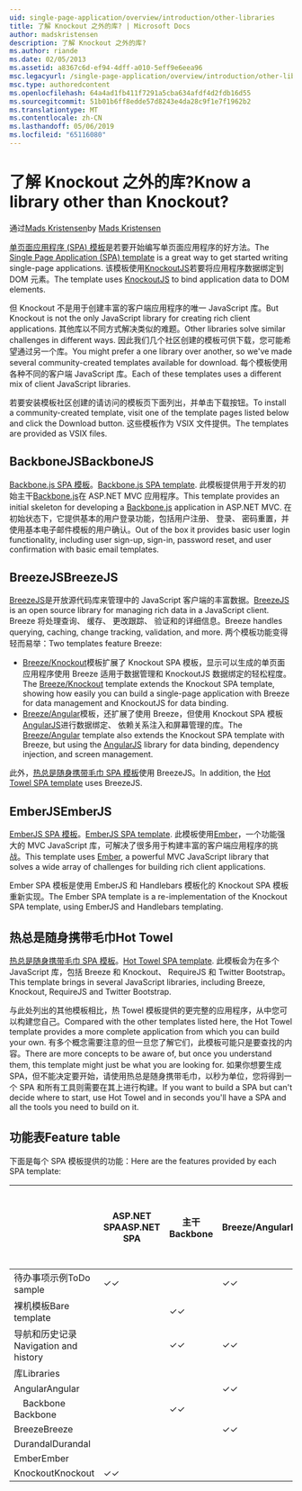 ```yaml
---
uid: single-page-application/overview/introduction/other-libraries
title: 了解 Knockout 之外的库? | Microsoft Docs
author: madskristensen
description: 了解 Knockout 之外的库?
ms.author: riande
ms.date: 02/05/2013
ms.assetid: a8367c6d-ef94-4dff-a010-5eff9e6eea96
msc.legacyurl: /single-page-application/overview/introduction/other-libraries
msc.type: authoredcontent
ms.openlocfilehash: 64a4ad1fb411f7291a5cba634afdf4d2fdb16d55
ms.sourcegitcommit: 51b01b6ff8edde57d8243e4da28c9f1e7f1962b2
ms.translationtype: MT
ms.contentlocale: zh-CN
ms.lasthandoff: 05/06/2019
ms.locfileid: "65116080"
---
```

# <a name="know-a-library-other-than-knockout"></a><span data-ttu-id="df507-104">了解 Knockout 之外的库?</span><span class="sxs-lookup"><span data-stu-id="df507-104">Know a library other than Knockout?</span></span>

<span data-ttu-id="df507-105">通过[Mads Kristensen](https://github.com/madskristensen)</span><span class="sxs-lookup"><span data-stu-id="df507-105">by [Mads Kristensen](https://github.com/madskristensen)</span></span>

<span data-ttu-id="df507-106">[单页面应用程序 (SPA) 模板](knockoutjs-template.md)是若要开始编写单页面应用程序的好方法。</span><span class="sxs-lookup"><span data-stu-id="df507-106">The [Single Page Application (SPA) template](knockoutjs-template.md) is a great way to get started writing single-page applications.</span></span> <span data-ttu-id="df507-107">该模板使用[KnockoutJS](http://knockoutjs.com/)若要将应用程序数据绑定到 DOM 元素。</span><span class="sxs-lookup"><span data-stu-id="df507-107">The template uses [KnockoutJS](http://knockoutjs.com/) to bind application data to DOM elements.</span></span>

<span data-ttu-id="df507-108">但 Knockout 不是用于创建丰富的客户端应用程序的唯一 JavaScript 库。</span><span class="sxs-lookup"><span data-stu-id="df507-108">But Knockout is not the only JavaScript library for creating rich client applications.</span></span> <span data-ttu-id="df507-109">其他库以不同方式解决类似的难题。</span><span class="sxs-lookup"><span data-stu-id="df507-109">Other libraries solve similar challenges in different ways.</span></span> <span data-ttu-id="df507-110">因此我们几个社区创建的模板可供下载，您可能希望通过另一个库。</span><span class="sxs-lookup"><span data-stu-id="df507-110">You might prefer a one library over another, so we've made several community-created templates available for download.</span></span> <span data-ttu-id="df507-111">每个模板使用各种不同的客户端 JavaScript 库。</span><span class="sxs-lookup"><span data-stu-id="df507-111">Each of these templates uses a different mix of client JavaScript libraries.</span></span>

<span data-ttu-id="df507-112">若要安装模板社区创建的请访问的模板页下面列出，并单击下载按钮。</span><span class="sxs-lookup"><span data-stu-id="df507-112">To install a community-created template, visit one of the template pages listed below and click the Download button.</span></span> <span data-ttu-id="df507-113">这些模板作为 VSIX 文件提供。</span><span class="sxs-lookup"><span data-stu-id="df507-113">The templates are provided as VSIX files.</span></span>

## <a name="backbonejs"></a><span data-ttu-id="df507-114">BackboneJS</span><span class="sxs-lookup"><span data-stu-id="df507-114">BackboneJS</span></span>

<span data-ttu-id="df507-115">[Backbone.js SPA 模板](../templates/backbonejs-template.md)。</span><span class="sxs-lookup"><span data-stu-id="df507-115">[Backbone.js SPA template](../templates/backbonejs-template.md).</span></span> <span data-ttu-id="df507-116">此模板提供用于开发的初始主干[Backbone.js](http://backbonejs.org/)在 ASP.NET MVC 应用程序。</span><span class="sxs-lookup"><span data-stu-id="df507-116">This template provides an initial skeleton for developing a [Backbone.js](http://backbonejs.org/) application in ASP.NET MVC.</span></span> <span data-ttu-id="df507-117">在初始状态下，它提供基本的用户登录功能，包括用户注册、 登录、 密码重置，并使用基本电子邮件模板的用户确认。</span><span class="sxs-lookup"><span data-stu-id="df507-117">Out of the box it provides basic user login functionality, including user sign-up, sign-in, password reset, and user confirmation with basic email templates.</span></span>

## <a name="breezejs"></a><span data-ttu-id="df507-118">BreezeJS</span><span class="sxs-lookup"><span data-stu-id="df507-118">BreezeJS</span></span>

<span data-ttu-id="df507-119">[BreezeJS](http://www.breezejs.com/?utm_source=ms-spa)是开放源代码库来管理中的 JavaScript 客户端的丰富数据。</span><span class="sxs-lookup"><span data-stu-id="df507-119">[BreezeJS](http://www.breezejs.com/?utm_source=ms-spa) is an open source library for managing rich data in a JavaScript client.</span></span> <span data-ttu-id="df507-120">Breeze 将处理查询、 缓存、 更改跟踪、 验证和的详细信息。</span><span class="sxs-lookup"><span data-stu-id="df507-120">Breeze handles querying, caching, change tracking, validation, and more.</span></span> <span data-ttu-id="df507-121">两个模板功能变得轻而易举：</span><span class="sxs-lookup"><span data-stu-id="df507-121">Two templates feature Breeze:</span></span>

- <span data-ttu-id="df507-122">[Breeze/Knockout](../templates/breezeknockout-template.md)模板扩展了 Knockout SPA 模板，显示可以生成的单页面应用程序使用 Breeze 适用于数据管理和 KnockoutJS 数据绑定的轻松程度。</span><span class="sxs-lookup"><span data-stu-id="df507-122">The [Breeze/Knockout](../templates/breezeknockout-template.md) template extends the Knockout SPA template, showing how easily you can build a single-page application with Breeze for data management and KnockoutJS for data binding.</span></span>
- <span data-ttu-id="df507-123">[Breeze/Angular](../templates/breezeangular-template.md)模板，还扩展了使用 Breeze，但使用 Knockout SPA 模板[AngularJS](http://angularjs.org)进行数据绑定、 依赖关系注入和屏幕管理的库。</span><span class="sxs-lookup"><span data-stu-id="df507-123">The [Breeze/Angular](../templates/breezeangular-template.md) template also extends the Knockout SPA template with Breeze, but using the [AngularJS](http://angularjs.org) library for data binding, dependency injection, and screen management.</span></span>

<span data-ttu-id="df507-124">此外，[热总是随身携带毛巾 SPA 模板](../templates/hottowel-template.md)使用 BreezeJS。</span><span class="sxs-lookup"><span data-stu-id="df507-124">In addition, the [Hot Towel SPA template](../templates/hottowel-template.md) uses BreezeJS.</span></span>

## <a name="emberjs"></a><span data-ttu-id="df507-125">EmberJS</span><span class="sxs-lookup"><span data-stu-id="df507-125">EmberJS</span></span>

<span data-ttu-id="df507-126">[EmberJS SPA 模板](../templates/emberjs-template.md)。</span><span class="sxs-lookup"><span data-stu-id="df507-126">[EmberJS SPA template](../templates/emberjs-template.md).</span></span> <span data-ttu-id="df507-127">此模板使用[Ember](http://emberjs.com/)，一个功能强大的 MVC JavaScript 库，可解决了很多用于构建丰富的客户端应用程序的挑战。</span><span class="sxs-lookup"><span data-stu-id="df507-127">This template uses [Ember](http://emberjs.com/), a powerful MVC JavaScript library that solves a wide array of challenges for building rich client applications.</span></span>

<span data-ttu-id="df507-128">Ember SPA 模板是使用 EmberJS 和 Handlebars 模板化的 Knockout SPA 模板重新实现。</span><span class="sxs-lookup"><span data-stu-id="df507-128">The Ember SPA template is a re-implementation of the Knockout SPA template, using EmberJS and Handlebars templating.</span></span>

## <a name="hot-towel"></a><span data-ttu-id="df507-129">热总是随身携带毛巾</span><span class="sxs-lookup"><span data-stu-id="df507-129">Hot Towel</span></span>

<span data-ttu-id="df507-130">[热总是随身携带毛巾 SPA 模板](../templates/hottowel-template.md)。</span><span class="sxs-lookup"><span data-stu-id="df507-130">[Hot Towel SPA template](../templates/hottowel-template.md).</span></span> <span data-ttu-id="df507-131">此模板会为在多个 JavaScript 库，包括 Breeze 和 Knockout、 RequireJS 和 Twitter Bootstrap。</span><span class="sxs-lookup"><span data-stu-id="df507-131">This template brings in several JavaScript libraries, including Breeze, Knockout, RequireJS and Twitter Bootstrap.</span></span>

<span data-ttu-id="df507-132">与此处列出的其他模板相比，热 Towel 模板提供的更完整的应用程序，从中您可以构建您自己。</span><span class="sxs-lookup"><span data-stu-id="df507-132">Compared with the other templates listed here, the Hot Towel template provides a more complete application from which you can build your own.</span></span> <span data-ttu-id="df507-133">有多个概念需要注意的但一旦您了解它们，此模板可能只是要查找的内容。</span><span class="sxs-lookup"><span data-stu-id="df507-133">There are more concepts to be aware of, but once you understand them, this template might just be what you are looking for.</span></span> <span data-ttu-id="df507-134">如果你想要生成 SPA，但不能决定要开始，请使用热总是随身携带毛巾，以秒为单位，您将得到一个 SPA 和所有工具则需要在其上进行构建。</span><span class="sxs-lookup"><span data-stu-id="df507-134">If you want to build a SPA but can't decide where to start, use Hot Towel and in seconds you'll have a SPA and all the tools you need to build on it.</span></span>

## <a name="feature-table"></a><span data-ttu-id="df507-135">功能表</span><span class="sxs-lookup"><span data-stu-id="df507-135">Feature table</span></span>

<span data-ttu-id="df507-136">下面是每个 SPA 模板提供的功能：</span><span class="sxs-lookup"><span data-stu-id="df507-136">Here are the features provided by each SPA template:</span></span>

|                        | <span data-ttu-id="df507-137">ASP.NET SPA</span><span class="sxs-lookup"><span data-stu-id="df507-137">ASP.NET SPA</span></span> | <span data-ttu-id="df507-138">主干</span><span class="sxs-lookup"><span data-stu-id="df507-138">Backbone</span></span> | <span data-ttu-id="df507-139">Breeze/Angular</span><span class="sxs-lookup"><span data-stu-id="df507-139">Breeze/Angular</span></span> | <span data-ttu-id="df507-140">Breeze/KO</span><span class="sxs-lookup"><span data-stu-id="df507-140">Breeze/KO</span></span> |  <span data-ttu-id="df507-141">Ember</span><span class="sxs-lookup"><span data-stu-id="df507-141">Ember</span></span>   | <span data-ttu-id="df507-142">热总是随身携带毛巾</span><span class="sxs-lookup"><span data-stu-id="df507-142">Hot Towel</span></span> |
|------------------------|-------------|----------|----------------|-----------|----------|-----------|
|      <span data-ttu-id="df507-143">待办事项示例</span><span class="sxs-lookup"><span data-stu-id="df507-143">ToDo sample</span></span>       |  <span data-ttu-id="df507-144">&#10003;</span><span class="sxs-lookup"><span data-stu-id="df507-144">&#10003;</span></span>   |          |    <span data-ttu-id="df507-145">&#10003;</span><span class="sxs-lookup"><span data-stu-id="df507-145">&#10003;</span></span>    | <span data-ttu-id="df507-146">&#10003;</span><span class="sxs-lookup"><span data-stu-id="df507-146">&#10003;</span></span>  | <span data-ttu-id="df507-147">&#10003;</span><span class="sxs-lookup"><span data-stu-id="df507-147">&#10003;</span></span> |           |
|     <span data-ttu-id="df507-148">裸机模板</span><span class="sxs-lookup"><span data-stu-id="df507-148">Bare template</span></span>      |             | <span data-ttu-id="df507-149">&#10003;</span><span class="sxs-lookup"><span data-stu-id="df507-149">&#10003;</span></span> |                |           |          | <span data-ttu-id="df507-150">&#10003;</span><span class="sxs-lookup"><span data-stu-id="df507-150">&#10003;</span></span>  |
| <span data-ttu-id="df507-151">导航和历史记录</span><span class="sxs-lookup"><span data-stu-id="df507-151">Navigation and history</span></span> |             | <span data-ttu-id="df507-152">&#10003;</span><span class="sxs-lookup"><span data-stu-id="df507-152">&#10003;</span></span> |    <span data-ttu-id="df507-153">&#10003;</span><span class="sxs-lookup"><span data-stu-id="df507-153">&#10003;</span></span>    |           | <span data-ttu-id="df507-154">&#10003;</span><span class="sxs-lookup"><span data-stu-id="df507-154">&#10003;</span></span> | <span data-ttu-id="df507-155">&#10003;</span><span class="sxs-lookup"><span data-stu-id="df507-155">&#10003;</span></span>  |
|        <span data-ttu-id="df507-156">库</span><span class="sxs-lookup"><span data-stu-id="df507-156">Libraries</span></span>       |             |          |                |           |          |           |
|        <span data-ttu-id="df507-157">Angular</span><span class="sxs-lookup"><span data-stu-id="df507-157">Angular</span></span>         |             |          |    <span data-ttu-id="df507-158">&#10003;</span><span class="sxs-lookup"><span data-stu-id="df507-158">&#10003;</span></span>    |           |          |           |
|    <span data-ttu-id="df507-159">&#8195;Backbone</span><span class="sxs-lookup"><span data-stu-id="df507-159">&#8195;Backbone</span></span>     |             | <span data-ttu-id="df507-160">&#10003;</span><span class="sxs-lookup"><span data-stu-id="df507-160">&#10003;</span></span> |                |           |          |           |
|         <span data-ttu-id="df507-161">Breeze</span><span class="sxs-lookup"><span data-stu-id="df507-161">Breeze</span></span>         |             |          |    <span data-ttu-id="df507-162">&#10003;</span><span class="sxs-lookup"><span data-stu-id="df507-162">&#10003;</span></span>    | <span data-ttu-id="df507-163">&#10003;</span><span class="sxs-lookup"><span data-stu-id="df507-163">&#10003;</span></span>  |          | <span data-ttu-id="df507-164">&#10003;</span><span class="sxs-lookup"><span data-stu-id="df507-164">&#10003;</span></span>  |
|        <span data-ttu-id="df507-165">Durandal</span><span class="sxs-lookup"><span data-stu-id="df507-165">Durandal</span></span>        |             |          |                |           |          | <span data-ttu-id="df507-166">&#10003;</span><span class="sxs-lookup"><span data-stu-id="df507-166">&#10003;</span></span>  |
|         <span data-ttu-id="df507-167">Ember</span><span class="sxs-lookup"><span data-stu-id="df507-167">Ember</span></span>          |             |          |                |           | <span data-ttu-id="df507-168">&#10003;</span><span class="sxs-lookup"><span data-stu-id="df507-168">&#10003;</span></span> |           |
|        <span data-ttu-id="df507-169">Knockout</span><span class="sxs-lookup"><span data-stu-id="df507-169">Knockout</span></span>        |  <span data-ttu-id="df507-170">&#10003;</span><span class="sxs-lookup"><span data-stu-id="df507-170">&#10003;</span></span>   |          |                | <span data-ttu-id="df507-171">&#10003;</span><span class="sxs-lookup"><span data-stu-id="df507-171">&#10003;</span></span>  |          | <span data-ttu-id="df507-172">&#10003;</span><span class="sxs-lookup"><span data-stu-id="df507-172">&#10003;</span></span>  |
